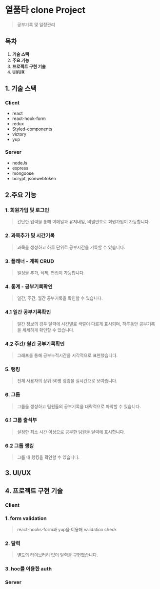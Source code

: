 # 열품타 clone Project

> 공부기록 및 일정관리

## 목차

1. **기술 스택**
2. **주요 기능**
3. **프로젝트 구현 기술**
4. **UI/UX**

## 1. **기술 스택**

### Client

- react
- react-hook-form
- redux
- Styled-components
- victory
- yup

### Server

- nodeJs
- express
- mongoose
- bcrypt, jsonwebtoken

## 2.**주요 기능**

### 1. 회원가입 및 로그인

> 간단한 입력을 통해 이메일과 유저내임, 비밀번호로 회원가입이 가능합니다.

### 2. 과목추가 및 시간기록

> 과목을 생성하고 하루 단위로 공부시간을 기록할 수 있습니다.

### 3. 플래너 - 계획 CRUD

> 일정을 추가, 삭제, 편집이 가능합니다.

### 4. 통계 - 공부기록확인

> 일간, 주간, 월간 공부기록을 확인할 수 있습니다.

### 4.1 일간 공부기록확인

> 일간 정보의 경우 달력에 시간별로 색깔이 다르게 표시되며, 하루동안 공부기록을 세세하게 확인할 수 있습니다.

### 4.2 주간/ 월간 공부기록확인

> 그래프를 통해 공부누적시간을 시각적으로 표현했습니다.

### 5. 랭킹

> 전체 사용자의 상위 50명 랭킹을 실시간으로 보여줍니다.

### 6. 그룹

> 그룹을 생성하고 팀원들의 공부기록을 대략적으로 파악할 수 있습니다.

### 6.1 그룹 출석부

> 설정한 최소 시간 이상으로 공부한 팀원을 달력에 표시합니다.

### 6.2 그룹 랭킹

> 그룹 내 랭킹을 확인할 수 있습니다.

## 3. **UI/UX**

## 4. **프로젝트 구현 기술**

### Client

### 1. form validation

> react-hooks-form과 yup을 이용해 validation check

### 2. 달력

> 별도의 라이브러리 없이 달력을 구현했습니다.

### 3. hoc를 이용한 auth

### Server
